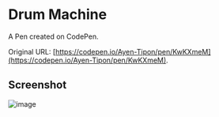# Drum Machine

A Pen created on CodePen.

Original URL: [https://codepen.io/Ayen-Tipon/pen/KwKXmeM](https://codepen.io/Ayen-Tipon/pen/KwKXmeM).

## Screenshot
![image](https://github.com/user-attachments/assets/da6ee44f-9708-46cc-b9dd-d5a6aefc8492)

